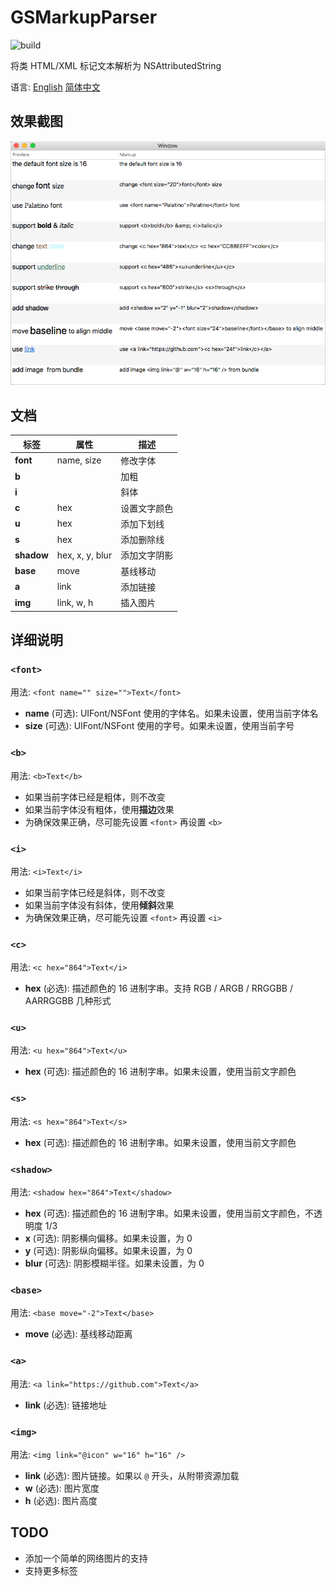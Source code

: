 # GSMarkupParser

![build](https://travis-ci.org/geansea/GSMarkupParser.svg?branch=master)

将类 HTML/XML 标记文本解析为 NSAttributedString

语言: [English](https://github.com/geansea/GSMarkupParser/blob/master/README.md) [简体中文](https://github.com/geansea/GSMarkupParser/blob/master/README.chs.md)

## 效果截图

![macOS](https://raw.githubusercontent.com/geansea/GSMarkupParser/master/Screenshots/macOS.png)

## 文档

标签       | 属性            | 描述
---------- | --------------- | ----------------------------------
**font**   | name, size      | 修改字体
**b**      |                 | 加粗
**i**      |                 | 斜体
**c**      | hex             | 设置文字颜色
**u**      | hex             | 添加下划线
**s**      | hex             | 添加删除线
**shadow** | hex, x, y, blur | 添加文字阴影
**base**   | move            | 基线移动
**a**      | link            | 添加链接
**img**    | link, w, h      | 插入图片

## 详细说明

### `<font>`

用法: `<font name="" size="">Text</font>`

* **name** (可选): UIFont/NSFont 使用的字体名。如果未设置，使用当前字体名
* **size** (可选): UIFont/NSFont 使用的字号。如果未设置，使用当前字号

### `<b>`

用法: `<b>Text</b>`

* 如果当前字体已经是粗体，则不改变
* 如果当前字体没有粗体，使用**描边**效果
* 为确保效果正确，尽可能先设置 `<font>` 再设置 `<b>`

### `<i>`

用法: `<i>Text</i>`

* 如果当前字体已经是斜体，则不改变
* 如果当前字体没有斜体，使用**倾斜**效果
* 为确保效果正确，尽可能先设置 `<font>` 再设置 `<i>`

### `<c>`

用法: `<c hex="864">Text</i>`

* **hex** (必选): 描述颜色的 16 进制字串。支持 RGB / ARGB / RRGGBB / AARRGGBB 几种形式

### `<u>`

用法: `<u hex="864">Text</u>`

* **hex** (可选): 描述颜色的 16 进制字串。如果未设置，使用当前文字颜色

### `<s>`

用法: `<s hex="864">Text</s>`

* **hex** (可选): 描述颜色的 16 进制字串。如果未设置，使用当前文字颜色

### `<shadow>`

用法: `<shadow hex="864">Text</shadow>`

* **hex** (可选): 描述颜色的 16 进制字串。如果未设置，使用当前文字颜色，不透明度 1/3
* **x** (可选): 阴影横向偏移。如果未设置，为 0
* **y** (可选): 阴影纵向偏移。如果未设置，为 0
* **blur** (可选): 阴影模糊半径。如果未设置，为 0

### `<base>`

用法: `<base move="-2">Text</base>`

* **move** (必选): 基线移动距离

### `<a>`

用法: `<a link="https://github.com">Text</a>`

* **link** (必选): 链接地址

### `<img>`

用法: `<img link="@icon" w="16" h="16" />`

* **link** (必选): 图片链接。如果以 `@` 开头，从附带资源加载
* **w** (必选): 图片宽度
* **h** (必选): 图片高度

## TODO

* 添加一个简单的网络图片的支持
* 支持更多标签
